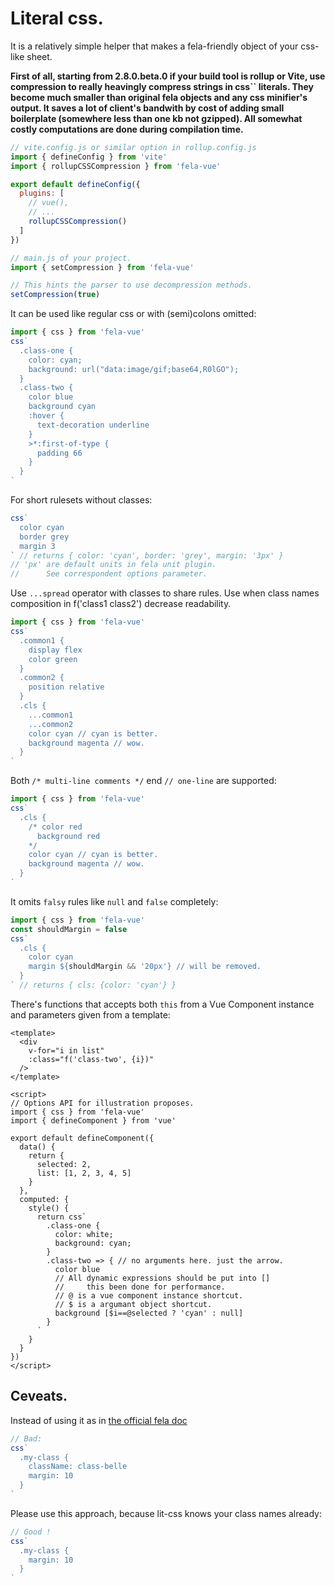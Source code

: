 
# Literal css.

It is a relatively simple helper that makes a fela-friendly object
of your css-like sheet.

**First of all, starting from 2.8.0.beta.0 if your build tool is rollup or Vite,
use compression to really heavingly compress strings in css`` literals.
They become much smaller than original fela objects and any css minifier's output.
It saves a lot of client's bandwith by cost of adding small boilerplate
(somewhere less than one kb not gzipped). All somewhat costly computations
are done during compilation time.**

```javascript
// vite.config.js or similar option in rollup.config.js
import { defineConfig } from 'vite'
import { rollupCSSCompression } from 'fela-vue'

export default defineConfig({
  plugins: [
    // vue(),
    // ...
    rollupCSSCompression()
  ]
})
```

```javascript
// main.js of your project.
import { setCompression } from 'fela-vue'

// This hints the parser to use decompression methods.
setCompression(true)
```

It can be used like regular css or with (semi)colons omitted:

```javascript
import { css } from 'fela-vue'
css`
  .class-one {
    color: cyan;
    background: url("data:image/gif;base64,R0lGO");
  }
  .class-two {
    color blue
    background cyan
    :hover {
      text-decoration underline
    }
    >*:first-of-type {
      padding 66
    }
  }
`
```

For short rulesets without classes:

```javascript
css`
  color cyan
  border grey
  margin 3
` // returns { color: 'cyan', border: 'grey', margin: '3px' }
// 'px' are default units in fela unit plugin.
//      See correspondent options parameter.
```

Use `...spread` operator with classes to share rules.
Use when class names composition in f('class1 class2') decrease readability.

```javascript
import { css } from 'fela-vue'
css`
  .common1 {
    display flex
    color green
  }
  .common2 {
    position relative
  }
  .cls {
    ...common1
    ...common2
    color cyan // cyan is better.
    background magenta // wow.
  }
`
```

Both `/* multi-line comments */` end `// one-line` are supported:

```javascript
import { css } from 'fela-vue'
css`
  .cls {
    /* color red
      background red
    */
    color cyan // cyan is better.
    background magenta // wow.
  }
`
```

It omits `falsy` rules like `null` and `false` completely:

```javascript
import { css } from 'fela-vue'
const shouldMargin = false
css`
  .cls {
    color cyan
    margin ${shouldMargin && '20px'} // will be removed.
  }
` // returns { cls: {color: 'cyan'} }
```

There's functions that accepts both `this` from a Vue Component instance
and parameters given from a template:

```vue
<template>
  <div
    v-for="i in list"
    :class="f('class-two', {i})"
  />
</template>

<script>
// Options API for illustration proposes.
import { css } from 'fela-vue'
import { defineComponent } from 'vue'

export default defineComponent({
  data() {
    return {
      selected: 2,
      list: [1, 2, 3, 4, 5]
    }
  },
  computed: {
    style() {
      return css`
        .class-one {
          color: white;
          background: cyan;
        }
        .class-two => { // no arguments here. just the arrow.
          color blue
          // All dynamic expressions should be put into []
          //     this been done for performance.
          // @ is a vue component instance shortcut.
          // $ is a argumant object shortcut. 
          background [$i==@selected ? 'cyan' : null]
        }
      `
    }
  }
})
</script>
```

## Ceveats.

Instead of using it as in [the official fela doc](https://github.com/rofrischmann/fela/tree/master/packages/fela-monolithic)

```javascript
// Bad:
css`
  .my-class {
    className: class-belle
    margin: 10
  }
`
```

Please use this approach, because lit-css knows your class names already:
```javascript
// Good !
css`
  .my-class {
    margin: 10
  }
`
```